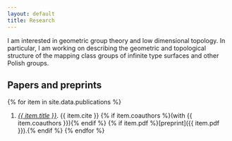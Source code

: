 ```yaml
---
layout: default
title: Research
---
```


I am interested in geometric group theory and low dimensional
topology.  In particular, I am working on describing the geometric
and topological structure of the mapping class groups of infinite
type surfaces and other Polish groups.

## Papers and preprints 

{% for item in site.data.publications %}
1. _<u>{{ item.title }}</u>_.
{{ item.cite }} {% if item.coauthors %}(with {{ item.coauthors }}){% endif %} 
{% if item.pdf %}[preprint]({{
item.pdf }}).{% endif %}
{% endfor %}
